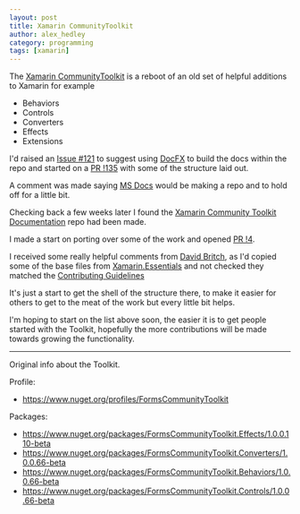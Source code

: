 ```yaml
---
layout: post
title: Xamarin CommunityToolkit
author: alex_hedley
category: programming
tags: [xamarin]
---
```


The [Xamarin CommunityToolkit](https://github.com/xamarin/XamarinCommunityToolkit) is a reboot of an old set of helpful additions to Xamarin for example 

- Behaviors
- Controls
- Converters
- Effects
- Extensions

I'd raised an [Issue #121](https://github.com/xamarin/XamarinCommunityToolkit/issues/121) to suggest using [DocFX](/post/DocFX/) to build the docs within the repo and started on a [PR !135](https://github.com/xamarin/XamarinCommunityToolkit/pull/135/files) with some of the structure laid out.

A comment was made saying [MS Docs](https://docs.microsoft.com/xamarin/) would be making a repo and to hold off for a little bit.

Checking back a few weeks later I found the [Xamarin Community Toolkit Documentation](https://github.com/MicrosoftDocs/xamarin-communitytoolkit) repo had been made.

I made a start on porting over some of the work and opened [PR !4](https://github.com/MicrosoftDocs/xamarin-communitytoolkit/pull/4).

I received some really helpful comments from [David Britch](https://github.com/davidbritch), as I'd copied some of the base files from [Xamarin.Essentials](https://docs.microsoft.com/en-gb/xamarin/essentials/) and not checked they matched the [Contributing Guidelines](https://github.com/MicrosoftDocs/xamarin-communitytoolkit/blob/master/CONTRIBUTING.md)

It's just a start to get the shell of the structure there, to make it easier for others to get to the meat of the work but every little bit helps.

I'm hoping to start on the list above soon, the easier it is to get people started with the Toolkit, hopefully the more contributions will be made towards growing the functionality.

---

Original info about the Toolkit.

Profile:
- https://www.nuget.org/profiles/FormsCommunityToolkit

Packages:
- https://www.nuget.org/packages/FormsCommunityToolkit.Effects/1.0.0.110-beta
- https://www.nuget.org/packages/FormsCommunityToolkit.Converters/1.0.0.66-beta
- https://www.nuget.org/packages/FormsCommunityToolkit.Behaviors/1.0.0.66-beta
- https://www.nuget.org/packages/FormsCommunityToolkit.Controls/1.0.0.66-beta